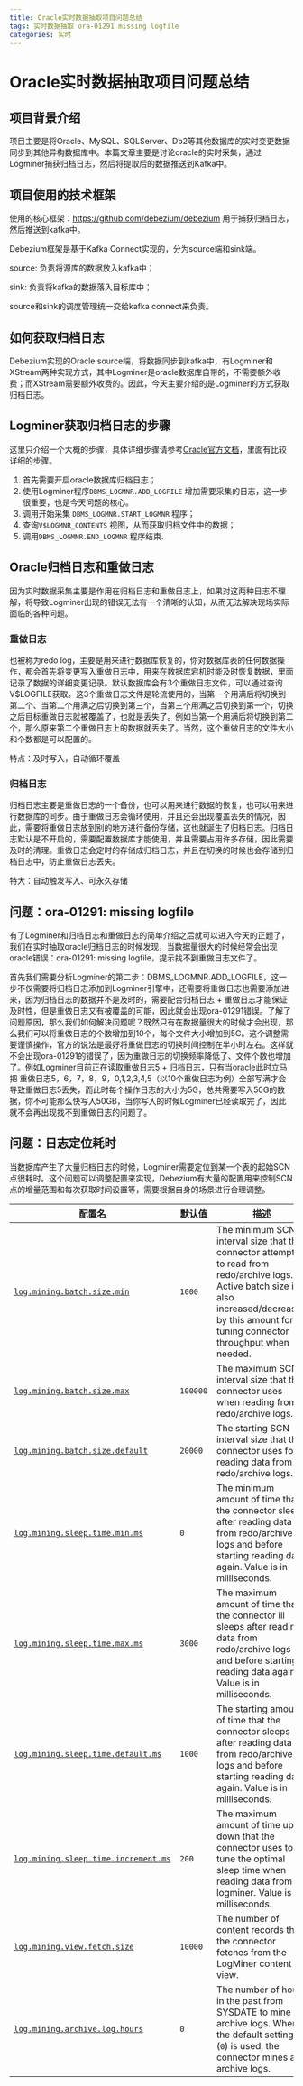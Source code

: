```yaml
---
title: Oracle实时数据抽取项目问题总结
tags: 实时数据抽取 ora-01291 missing logfile
categories: 实时
---
```


# Oracle实时数据抽取项目问题总结



## 项目背景介绍

项目主要是将Oracle、MySQL、SQLServer、Db2等其他数据库的实时变更数据同步到其他异构数据库中。本篇文章主要是讨论oracle的实时采集，通过Logminer捕获归档日志，然后将提取后的数据推送到Kafka中。



## 项目使用的技术框架

使用的核心框架：https://github.com/debezium/debezium   用于捕获归档日志，然后推送到kafka中。

Debezium框架是基于Kafka Connect实现的，分为source端和sink端。

source: 负责将源库的数据放入kafka中；

sink: 负责将kafka的数据落入目标库中；

source和sink的调度管理统一交给kafka connect来负责。



## 如何获取归档日志

Debezium实现的Oracle source端，将数据同步到kafka中，有Logminer和XStream两种实现方式，其中Logminer是oracle数据库自带的，不需要额外收费；而XStream需要额外收费的。因此，今天主要介绍的是Logminer的方式获取归档日志。



## Logminer获取归档日志的步骤

这里只介绍一个大概的步骤，具体详细步骤请参考[Oracle官方文档](https://docs.oracle.com/en/database/oracle/oracle-database/19/sutil/oracle-logminer-utility.html#GUID-3417B738-374C-4EE3-B15C-3A66E01AE2B5)，里面有比较详细的步骤。

1. 首先需要开启oracle数据库归档日志；
2. 使用Logminer程序`DBMS_LOGMNR.ADD_LOGFILE` 增加需要采集的日志，这一步很重要，也是今天问题的核心。
3. 调用开始采集 `DBMS_LOGMNR.START_LOGMNR` 程序；
4. 查询`V$LOGMNR_CONTENTS` 视图，从而获取归档文件中的数据；
5. 调用`DBMS_LOGMNR.END_LOGMNR` 程序结束.



## Oracle归档日志和重做日志

因为实时数据采集主要是作用在归档日志和重做日志上，如果对这两种日志不理解，将导致Logminer出现的错误无法有一个清晰的认知，从而无法解决现场实际面临的各种问题。



### 重做日志

也被称为redo log，主要是用来进行数据库恢复的，你对数据库表的任何数据操作，都会首先将变更写入重做日志中，用来在数据库宕机时能及时恢复数据，里面记录了数据的详细变更记录。默认数据库会有3个重做日志文件，可以通过查询V$LOGFILE获取。这3个重做日志文件是轮流使用的，当第一个用满后将切换到第二个、当第二个用满之后切换到第三个，当第三个用满之后切换到第一个，切换之后目标重做日志就被覆盖了，也就是丢失了。例如当第一个用满后将切换到第二个，那么原来第二个重做日志上的数据就丢失了。当然，这个重做日志的文件大小和个数都是可以配置的。

特点：及时写入，自动循环覆盖



### 归档日志

归档日志主要是重做日志的一个备份，也可以用来进行数据的恢复，也可以用来进行数据库的同步。由于重做日志会循环使用，并且还会出现覆盖丢失的情况，因此，需要将重做日志放到别的地方进行备份存储，这也就诞生了归档日志。归档日志默认是不开启的，需要配置数据库才能使用，并且需要占用许多存储，因此需要及时的清理。重做日志会定时的存储成归档日志，并且在切换的时候也会存储到归档日志中，防止重做日志丢失。

特大：自动触发写入、可永久存储



## 问题：ora-01291: missing logfile

有了Logminer和归档日志和重做日志的简单介绍之后就可以进入今天的正题了，我们在实时抽取oracle归档日志的时候发现，当数据量很大的时候经常会出现oracle错误：ora-01291: missing logfile，提示找不到重做日志文件了。



首先我们需要分析Logminer的第二步：DBMS_LOGMNR.ADD_LOGFILE，这一步不仅需要将归档日志添加到Logminer引擎中，还需要将重做日志也需要添加进来，因为归档日志的数据并不是及时的，需要配合归档日志 + 重做日志才能保证及时性，但是重做日志又有被覆盖的可能，因此就会出现ora-01291错误。了解了问题原因，那么我们如何解决问题呢？既然只有在数据量很大的时候才会出现，那么我们可以将重做日志的个数增加到10个，每个文件大小增加到5G。这个调整需要谨慎操作，官方的说法是最好将重做日志的切换时间控制在半小时左右。这样就不会出现ora-01291的错误了，因为重做日志的切换频率降低了、文件个数也增加了。例如Logminer目前正在读取重做日志5 + 归档日志，只有当oracle此时立马把 重做日志5，6，7，8，9，0,1,2,3,4,5（以10个重做日志为例）全部写满才会导致重做日志5丢失，而此时每个操作日志的大小为5G，总共需要写入50G的数据，你不可能那么快写入50GB，当你写入的时候Logminer已经读取完了，因此就不会再出现找不到重做日志的问题了。



## 问题：日志定位耗时

当数据库产生了大量归档日志的时候，Logminer需要定位到某一个表的起始SCN点很耗时。这个问题可以调整配置来实现，Debezium有大量的配置用来控制SCN点的增量范围和每次获取时间设置等，需要根据自身的场景进行合理调整。

| 配置名                                                       | 默认值   | 描述                                                         |
| ------------------------------------------------------------ | -------- | ------------------------------------------------------------ |
| [`log.mining.batch.size.min`](https://debezium.io/documentation/reference/1.6/connectors/oracle.html#oracle-property-log-mining-batch-size-min) | `1000`   | The minimum SCN interval size that this connector attempts to read from redo/archive logs. Active batch size is also increased/decreased by this amount for tuning connector throughput when needed. |
| [`log.mining.batch.size.max`](https://debezium.io/documentation/reference/1.6/connectors/oracle.html#oracle-property-log-mining-batch-size-max) | `100000` | The maximum SCN interval size that this connector uses when reading from redo/archive logs. |
| [`log.mining.batch.size.default`](https://debezium.io/documentation/reference/1.6/connectors/oracle.html#oracle-property-log-mining-batch-size-default) | `20000`  | The starting SCN interval size that the connector uses for reading data from redo/archive logs. |
| [`log.mining.sleep.time.min.ms`](https://debezium.io/documentation/reference/1.6/connectors/oracle.html#oracle-property-log-mining-sleep-time-min-ms) | `0`      | The minimum amount of time that the connector sleeps after reading data from redo/archive logs and before starting reading data again. Value is in milliseconds. |
| [`log.mining.sleep.time.max.ms`](https://debezium.io/documentation/reference/1.6/connectors/oracle.html#oracle-property-log-mining-sleep-time-max-ms) | `3000`   | The maximum amount of time that the connector ill sleeps after reading data from redo/archive logs and before starting reading data again. Value is in milliseconds. |
| [`log.mining.sleep.time.default.ms`](https://debezium.io/documentation/reference/1.6/connectors/oracle.html#oracle-property-log-mining-sleep-time-default-ms) | `1000`   | The starting amount of time that the connector sleeps after reading data from redo/archive logs and before starting reading data again. Value is in milliseconds. |
| [`log.mining.sleep.time.increment.ms`](https://debezium.io/documentation/reference/1.6/connectors/oracle.html#oracle-property-log-mining-sleep-time-increment-ms) | `200`    | The maximum amount of time up or down that the connector uses to tune the optimal sleep time when reading data from logminer. Value is in milliseconds. |
| [`log.mining.view.fetch.size`](https://debezium.io/documentation/reference/1.6/connectors/oracle.html#oracle-property-log-mining-view-fetch-size) | `10000`  | The number of content records that the connector fetches from the LogMiner content view. |
| [`log.mining.archive.log.hours`](https://debezium.io/documentation/reference/1.6/connectors/oracle.html#oracle-property-log-mining-archive-log-hours) | `0`      | The number of hours in the past from SYSDATE to mine archive logs. When the default setting (`0`) is used, the connector mines all archive logs. |